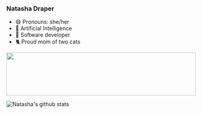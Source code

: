 ### Natasha Draper
- 😄 Pronouns: she/her
- 🌱 Artificial Intelligence
- 🔭 Software developer
- 🐈 Proud mom of two cats

<a href="https://codetrace.com/users/nat212"><img src="https://codetrace.com/widget/nat212" width="495" height="112" /></a>

![Natasha's github stats](https://github-readme-stats.vercel.app/api?username=nat212&count_private=true&theme=cobalt&show_icons=true)


<!--
**nat212/nat212** is a ✨ _special_ ✨ repository because its `README.md` (this file) appears on your GitHub profile.

Here are some ideas to get you started:

- 🔭 I’m currently working on ...
- 🌱 I’m currently learning ...
- 👯 I’m looking to collaborate on ...
- 🤔 I’m looking for help with ...
- 💬 Ask me about ...
- 📫 How to reach me: ...
- 😄 Pronouns: ...
- ⚡ Fun fact: ...
-->
